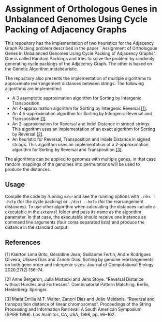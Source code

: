 # Assignment of Orthologous Genes in Unbalanced Genomes Using Cycle Packing of Adjacency Graphs

This repository has the implementation of two heuristics for the Adjacency Graph Packing problem described in the paper ``Assignment of Orthologous Genes in Unbalanced Genomes Using Cycle Packing of Adjacency Graphs". One is called Random Packings and tries to solve the problem by randomly generating cycle packings of the Adjacency Graph. The other is based on the Genetic Algorithm metaheuristic.

The repository also presents the implementation of multiple algorithms to approximate rearrangement distances between strings. The following algorithms are implemented:
- A 3 asymptotic approximation algorithm for Sorting by Intergenic Transposition.
- An 4-approximation algorithm for Sorting by Intergenic Reversal [[1]](#1).
- An 4.5-approximation algorithm for Sorting by Intergenic Reversal and Transposition [[1]](#1).
- An 2-approximation for Reversal and Indel Distance in signed strings. This algorithm uses an implementation of an exact algorithm for Sorting by Reversal [[2]](#2).
- An heuristic for Reversal, Transposition and Indels Distance in signed strings. This algorithm uses an implementation of a 2-approximation algorithm for Sorting by Reversal and Transposition [[3]](#3).

The algorithms can be applied to genomes with multiple genes, in that case random mappings of the genomes into permutations will be used to produce the distances.

## Usage

Compile the code by running `make` and see the running options with `./dec --help` (for the cycle packing) or `./dist --help` (for the rearrangement distances). To use other algorithm when calculating the distances include a executable in the `external` folder and pass its name as the algorithm parameter. In that case, the executable should receive one instance as command line arguments (four coma separated lists) and produce the distance in the standard output.

## References

<a id="1">[1]</a> 
Klairton Lima Brito, Géraldine Jean, Guillaume Fertin, Andre Rodrigues Oliveira, Ulisses Dias and Zanoni Dias. Sorting by genome rearrangements on both gene order and intergenic sizes. Journal of Computational Biology 2020;27(2):156–74.

<a id="2">[2]</a> 
Anne Bergeron, Julia Mixtacki and Jens Stoye. “Reversal Distance without Hurdles and Fortresses”. Combinatorial Pattern Matching. Berlin, Heidelberg: Springer.

<a id="3">[3]</a> 
Maria Emília M.T. Walter, Zanoni Dias and João Meidanis. “Reversal and transposition distance of linear chromosomes”. Proceedings of the String Processing and Information Retrieval: A South American Symposium (SPIRE’1998). Los Alamitos, CA, USA, 1998, pp. 96–102.
